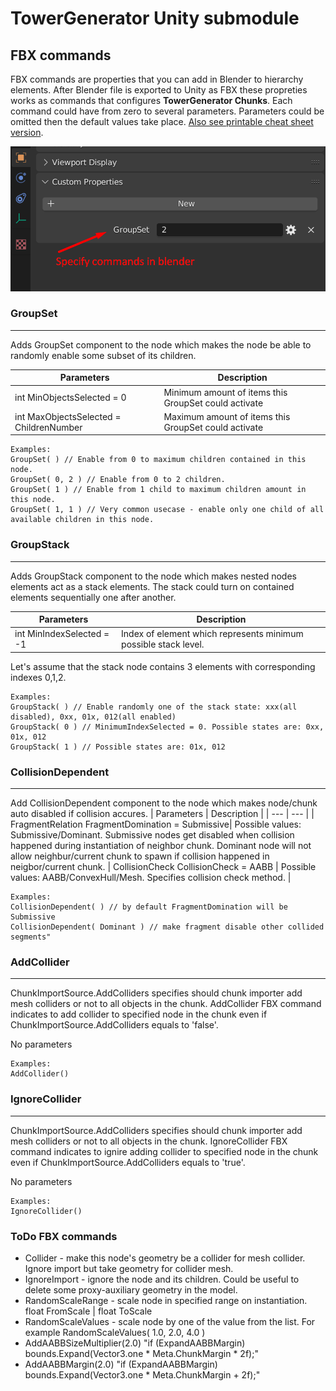 
# TowerGenerator Unity submodule
## FBX commands
FBX commands are properties that you can add in Blender to hierarchy elements. After Blender file is exported to Unity as FBX these propreties works as commands that configures **TowerGenerator Chunks**.
Each command could have from zero to several parameters. Parameters could be omitted then the default values take place. [Also see printable cheat sheet version](https://docs.google.com/spreadsheets/d/1sefKKZGdllpTpHPTX2AZMRrZCT5wT7QiN8GhPCoiGW4/edit?usp=sharing).

![This is an image](Images/Screenshot_1.png)
### GroupSet
-------------------
Adds GroupSet component to the node which makes the node be able to randomly enable some subset of its children. 

| Parameters | Description |
| --- | --- |
| int MinObjectsSelected = 0 | Minimum amount of items this GroupSet could activate |
| int MaxObjectsSelected = ChildrenNumber | Maximum amount of items this GroupSet could activate |

```
Examples:
GroupSet( ) // Enable from 0 to maximum children contained in this node.
GroupSet( 0, 2 ) // Enable from 0 to 2 children.
GroupSet( 1 ) // Enable from 1 child to maximum children amount in this node.
GroupSet( 1, 1 ) // Very common usecase - enable only one child of all available children in this node.
```

### GroupStack
-------------------
Adds GroupStack component to the node which makes nested nodes elements act as a stack elements. The stack could turn on contained elements sequentially one after another.

| Parameters | Description |
| --- | --- |
| int MinIndexSelected = -1 | Index of element which represents minimum possible stack level.|

Let's assume that the stack node contains 3 elements with corresponding indexes 0,1,2.
```
Examples:
GroupStack( ) // Enable randomly one of the stack state: xxx(all disabled), 0xx, 01x, 012(all enabled) 
GroupStack( 0 ) // MinimumIndexSelected = 0. Possible states are: 0xx, 01x, 012
GroupStack( 1 ) // Possible states are: 01x, 012
```

### CollisionDependent
------------------------
Add CollisionDependent component to the node which makes node/chunk auto disabled if collision accures.
| Parameters | Description |
| --- | --- |
| FragmentRelation FragmentDomination = Submissive| Possible values: Submissive/Dominant. Submissive nodes get disabled when collision happened during instantiation of neighbor chunk. Dominant node will not allow neighbur/current chunk to spawn if collision happened in neigbor/current chunk.
| CollisionCheck CollisionCheck = AABB | Possible values: AABB/ConvexHull/Mesh. Specifies collision check method. |

```
Examples:
CollisionDependent( ) // by default FragmentDomination will be Submissive
CollisionDependent( Dominant ) // make fragment disable other collided segments"
```


### AddCollider
-------------------
ChunkImportSource.AddColliders specifies should chunk importer add mesh colliders or not to all objects in the chunk. AddCollider FBX command indicates to add collider to specified node in the chunk even if ChunkImportSource.AddColliders equals to 'false'.

No parameters

```
Examples:
AddCollider()
```

### IgnoreCollider
-------------------
ChunkImportSource.AddColliders specifies should chunk importer add mesh colliders or not to all objects in the chunk. IgnoreCollider FBX command indicates to ignire adding collider to specified node in the chunk even if ChunkImportSource.AddColliders equals to 'true'.

No parameters

```
Examples:
IgnoreCollider()
```


### ToDo FBX commands
* Collider - make this node's geometry be a collider for mesh collider. Ignore import but take geometry for collider mesh.
* IgnoreImport - ignore the node and its children. Could be useful to delete some proxy-auxiliary geometry in the model.
* RandomScaleRange - scale node in specified range on instantiation. float FromScale | float ToScale
* RandomScaleValues - scale node by one of the value from the list. For example RandomScaleValues( 1.0, 2.0, 4.0 )
* AddAABBSizeMultiplier(2.0) "if (ExpandAABBMargin) bounds.Expand(Vector3.one * Meta.ChunkMargin * 2f);"
* AddAABBMargin(2.0) "if (ExpandAABBMargin) bounds.Expand(Vector3.one * Meta.ChunkMargin + 2f);"
